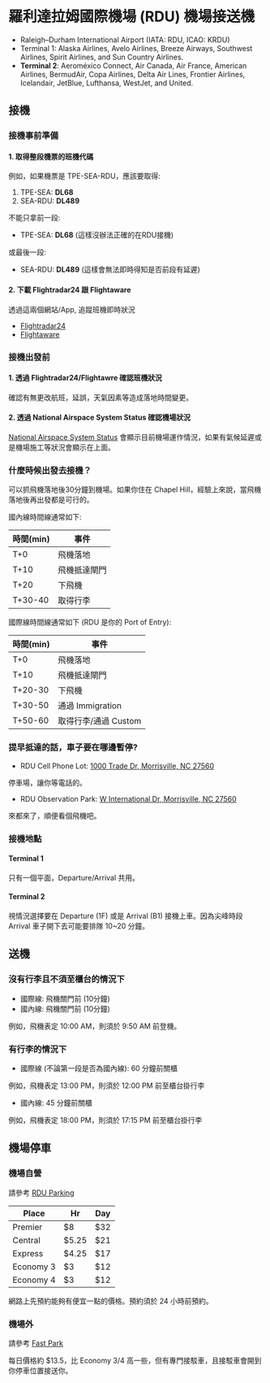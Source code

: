 羅利達拉姆國際機場 (RDU) 機場接送機
===================================

* Raleigh–Durham International Airport (IATA: RDU, ICAO: KRDU)
* Terminal 1: Alaska Airlines, Avelo Airlines, Breeze Airways, Southwest Airlines, Spirit Airlines, and Sun Country Airlines.
* **Terminal 2**: Aeroméxico Connect, Air Canada, Air France, American Airlines, BermudAir, Copa Airlines, Delta Air Lines, Frontier Airlines, Icelandair, JetBlue, Lufthansa, WestJet, and United.


接機
----

### 接機事前準備

#### 1. 取得整段機票的班機代碼

例如，如果機票是 TPE-SEA-RDU，應該要取得:

1. TPE-SEA: **DL68**
2. SEA-RDU: **DL489**

不能只拿前一段:

* TPE-SEA: **DL68** (這樣沒辦法正確的在RDU接機)

或最後一段:

* SEA-RDU: **DL489** (這樣會無法即時得知是否前段有延遲)


#### 2. 下載 Flightradar24 跟 Flightaware

透過這兩個網站/App, 追蹤班機即時狀況

* [Flightradar24](https://www.flightradar24.com/)
* [Flightaware](https://www.flightaware.com/)


### 接機出發前

#### 1. 透過 Flightradar24/Flightawre 確認班機狀況


確認有無更改航班，延誤，天氣因素等造成落地時間變更。


#### 2. 透過 National Airspace System Status 確認機場狀況

[National Airspace System Status](https://nasstatus.faa.gov/) 會顯示目前機場運作情況，如果有氣候延遲或是機場施工等狀況會顯示在上面。


### 什麼時候出發去接機？


可以抓飛機落地後30分鐘到機場。如果你住在 Chapel Hill，經驗上來說，當飛機落地後再出發都是可行的。



國內線時間線通常如下:

| 時間(min) | 事件 |
|-----|-----------|
| T+0 |  飛機落地 |
| T+10| 飛機抵達閘門|
| T+20| 下飛機 |
| T+30-40| 取得行李|

國際線時間線通常如下 (RDU 是你的 Port of Entry):

| 時間(min) | 事件 |
|-----|-----------|
| T+0 |  飛機落地 |
| T+10| 飛機抵達閘門|
| T+20-30| 下飛機 |
| T+30-50| 通過 Immigration |
| T+50-60| 取得行李/通過 Custom |

### 提早抵達的話，車子要在哪邊暫停?

* RDU Cell Phone Lot: [1000 Trade Dr, Morrisville, NC 27560](https://maps.app.goo.gl/3nRYVzpg2DhhogY4A)

停車場，讓你等電話的。

* RDU Observation Park: [W International Dr, Morrisville, NC 27560](https://maps.app.goo.gl/MRUBQp6raAARDGax7)

來都來了，順便看個飛機吧。

### 接機地點

#### Terminal 1

只有一個平面，Departure/Arrival 共用。

#### Terminal 2

視情況選擇要在 Departure (1F) 或是 Arrival (B1) 接機上車。因為尖峰時段 Arrival 車子開下去可能要排隊 10~20 分鐘。

送機
----
### 沒有行李且不須至櫃台的情況下

* 國際線: 飛機關門前 (10分鐘)
* 國內線: 飛機關門前 (10分鐘)

例如，飛機表定 10:00 AM，則須於 9:50 AM 前登機。

### 有行李的情況下

* 國際線 (不論第一段是否為國內線): 60 分鐘前關櫃

例如，飛機表定 13:00 PM，則須於 12:00 PM 前至櫃台掛行李

* 國內線: 45 分鐘前關櫃

例如，飛機表定 18:00 PM，則須於 17:15 PM 前至櫃台掛行李


機場停車
--------

### 機場自營

請參考 [RDU Parking](https://www.rdu.com/parking/)

| Place | Hr | Day |
| -- | -- | -- |
| Premier | $8 | $32 |
| Central | $5.25 | $21 |
| Express | $4.25 | $17 |
| Economy 3 | $3 | $12 |
| Economy 4 | $3 | $12 |

網路上先預約能夠有便宜一點的價格。預約須於 24 小時前預約。

### 機場外

請參考 [Fast Park](https://www.thefastpark.com/airport-parking/raleigh-durham-rdu)

每日價格約 $13.5，比 Economy 3/4 高一些，但有專門接駁車，且接駁車會開到你停車位置接送你。
